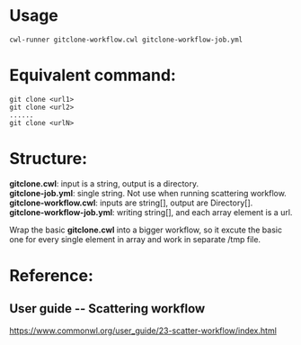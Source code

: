 # Usage
```
cwl-runner gitclone-workflow.cwl gitclone-workflow-job.yml
```

# Equivalent command: 
```
git clone <url1>
git clone <url2>
......
git clone <urlN>
```

# Structure:
**gitclone.cwl**: input is a string, output is a directory.  
**gitclone-job.yml**: single string. Not use when running scattering workflow.  
**gitclone-workflow.cwl**: inputs are string[], output are Directory[].  
**gitclone-workflow-job.yml**: writing string[], and each array element is a url.  

Wrap the basic **gitclone.cwl** into a bigger workflow, so it excute the basic one for every single element in array and work in separate /tmp file.

# Reference:
## User guide -- Scattering workflow
https://www.commonwl.org/user_guide/23-scatter-workflow/index.html


